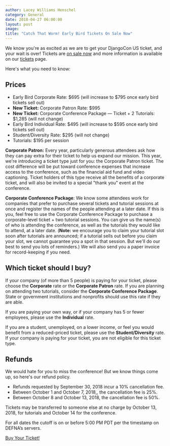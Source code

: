 ```yaml
---
author: Lacey Williams Henschel
category: General
date: 2018-04-27 06:00:00
layout: post
image:
title: "Catch That Worm! Early Bird Tickets On Sale Now"
---
```

We know you're as excited as we are to get your DjangoCon US ticket, and your wait is over! Tickets are [on sale now]({{site.ticket_link}}) and more information is available on our [tickets](/tickets/) page.

Here's what you need to know:

## Prices

- Early Bird Corporate Rate: $695 (will increase to $795 once early bird tickets sell out)
- **New Ticket:** Corporate Patron Rate: $995
- **New Ticket:** Corporate Conference Package &mdash; Ticket + 2 Tutorials: $1,285 (will not change)
- Early Bird Individual Rate: $495 (will increase to $595 once early bird tickets sell out)
- Student/Diversity Rate: $295 (will not change)
- Tutorials: $195 per session

**Corporate Patron:** Every year, particularly generous attendees ask how they can pay extra for their ticket to help us expand our mission. This year, we're introducing a ticket type just for you: the Corporate Patron ticket. The cost difference will be put toward conference expenses that increase access to the conference, such as the financial aid fund and video captioning. Ticket holders of this type receive all the benefits of a corporate ticket, and will also be invited to a special "thank you" event at the conference.

**Corporate Conference Package**: We know some attendees work for companies that prefer to purchase several tickets and tutorial sessions at once and register the names of the people attending at a later date. If this is you, feel free to use the Corporate Conference Package to purchase a corporate-level ticket + two tutorial sessions. You can give us the name(s) of who is attending the conference, as well as the tutorials they would like to attend, at a later date. (**Note:** we encourage you to claim your tutorial slot soon after tutorials are announced; if a tutorial sells out before you claim your slot, we cannot guarantee you a spot in that session. But we'll do our best to send you lots of reminders.) We will also send you a paper invoice for record-keeping if you need.

## Which ticket should I buy?

If your company (of more than 5 people) is paying for your ticket, please choose the **Corporate** rate or the **Corporate Patron** rate. If you are planning on attending two tutorials, consider the **Corporate Conference Package**. State or government institutions and nonprofits should use this rate if they are able.

If you are paying your own way, or if your company has 5 or fewer employees, please use the **Individual** rate.

If you are a student, unemployed, on a lower income, or feel you would benefit from a reduced-priced ticket, please use the **Student/Diversity** rate. If your company is paying for your ticket, you are not eligible for this ticket type.

## Refunds

We would hate for you to miss the conference! But we know things come up, so here's our refund policy.

- Refunds requested by September 30, 2018 incur a 10% cancellation fee.
- Between October 1 and October 7, 2018,, the cancellation fee is 25%.
- Between October 8 and October 13, 2018, the cancellation fee is 50%.

Tickets may be transferred to someone else at no charge by October 13, 2018, for tutorials and October 14 for the conference.

For all dates the cutoff is on or before 5:00 PM PDT per the timestamp on DEFNA’s servers.

<div class="row column">
    <div class="medium-5 medium-centered column">
        <div class="button-group expanded">
            <a class="button hollow theme-shakespeare" href="{{ site.ticket_link }}">Buy Your Ticket!</a>
        </div>
    </div>
</div>
